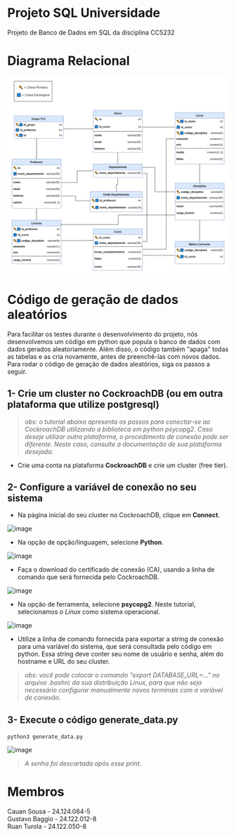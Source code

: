 # Projeto SQL Universidade
Projeto de Banco de Dados em SQL da disciplina CC5232

# Diagrama Relacional
![image](https://github.com/gb-cs-rt/projeto_sql/blob/main/diagrama_relacional.png)

# Código de geração de dados aleatórios
Para facilitar os testes durante o desenvolvimento do projeto, nós desenvolvemos um código em python que popula o banco de dados com dados gerados aleatoriamente. Além disso, o código também "apaga" todas as tabelas e as cria novamente, antes de preenchê-las com novos dados. Para rodar o código de geração de dados aleatórios, siga os passos a seguir.

## 1- Crie um cluster no CockroachDB (ou em outra plataforma que utilize postgresql)
> _obs: o tutorial abaixo apresenta os passos para conectar-se ao CockroachDB utilizando a biblioteca em python psycopg2. Caso deseje utilizar outra plataforma, o procedimento de conexão pode ser diferente. Neste caso, consulte a documentação de sua plataforma desejada._

- Crie uma conta na plataforma **CockroachDB** e crie um cluster (free tier).

## 2- Configure a variável de conexão no seu sistema
- Na página inicial do seu cluster no CockroachDB, clique em **Connect**.

![image](https://github.com/gb-cs-rt/projeto_sql/assets/103227067/7cbdf9f2-ecb0-4d01-8036-584ea1122ab3)


- Na opção de opção/linguagem, selecione **Python**.

![image](https://github.com/gb-cs-rt/projeto_sql/assets/103227067/db7ce608-2e1c-4efc-abde-987a4af49be0)


- Faça o download do certificado de conexão (CA), usando a linha de comando que será fornecida pelo CockroachDB.

![image](https://github.com/gb-cs-rt/projeto_sql/assets/103227067/c75f7491-d1d1-45d5-ab56-fe7063b5fd88)


- Na opção de ferramenta, selecione **psycopg2**. Neste tutorial, selecionamos o *Linux* como sistema operacional.

![image](https://github.com/gb-cs-rt/projeto_sql/assets/103227067/be509191-88ce-4aa4-a627-4471c0f83c3f)

- Utilize a linha de comando fornecida para exportar a string de conexão para uma variável do sistema, que será consultada pelo código em python. Essa string deve conter seu nome de usuário e senha, além do hostname e URL do seu cluster.
> _obs: você pode colocar o comando "export DATABASE_URL=..." no arquivo .bashrc da sua distribuição Linux, para que não seja necessário configurar manualmente novos terminais com a variável de conexão._

## 3- Execute o código generate_data.py
```
python3 generate_data.py
```

![image](https://github.com/gb-cs-rt/projeto_sql/assets/103227067/22979a97-fcaa-451e-8794-654fcc30ec23)
> _A senha foi descartada após esse print._

# Membros
Cauan Sousa - 24.124.084-5  
Gustavo Baggio - 24.122.012-8  
Ruan Turola - 24.122.050-8  
